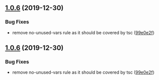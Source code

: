 ## [1.0.6](https://github.com/werkzeugkiste/eslint-config/compare/v1.0.5...v1.0.6) (2019-12-30)


### Bug Fixes

* remove no-unused-vars rule as it should be covered by tsc ([99e0e2f](https://github.com/werkzeugkiste/eslint-config/commit/99e0e2fb048e34203af911b564abb19491c8060b))

## [1.0.6](https://github.com/werkzeugkiste/eslint-config/compare/v1.0.5...v1.0.6) (2019-12-30)


### Bug Fixes

* remove no-unused-vars rule as it should be covered by tsc ([99e0e2f](https://github.com/werkzeugkiste/eslint-config/commit/99e0e2fb048e34203af911b564abb19491c8060b))
